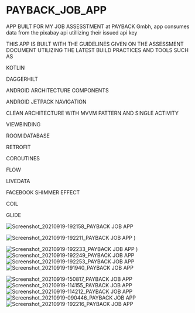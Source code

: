 # PAYBACK_JOB_APP
APP BUILT FOR MY JOB ASSESSTMENT at PAYBACK Gmbh, app consumes data from the pixabay api utillizing their issued api key

THIS APP IS BUILT WITH THE GUIDELINES GIVEN ON THE ASSESSMENT DOCUMENT UTILIZING THE LATEST BUILD PRACTICES AND TOOLS SUCH AS

KOTLIN

DAGGERHILT

ANDROID ARCHITECTURE COMPONENTS

ANDROID JETPACK NAVIGATION

CLEAN ARCHITECTURE WITH MVVM PATTERN AND SINGLE ACTIVITY

VIEWBINDING

ROOM DATABASE

RETROFIT

COROUTINES

FLOW

LIVEDATA

FACEBOOK SHIMMER EFFECT

COIL

GLIDE





![Screenshot_20210919-192158_PAYBACK JOB APP](https://user-images.githubusercontent.com/44091450/133938679-1dbaf613-7339-41b0-9534-4631ab91a0ea.jpg)

![Screenshot_20210919-192211_PAYBACK JOB APP](https://user-images.githubusercontent.com/44091450/133938645-95f323e2-204b-4b33-b0a4-be8613b0c45e.jpg)
)

![Screenshot_20210919-192233_PAYBACK JOB APP](https://user-images.githubusercontent.com/44091450/133938533-f3503638-0264-4e31-af52-91cf8f5fc923.jpg)
)
![Screenshot_20210919-192249_PAYBACK JOB APP](https://user-images.githubusercontent.com/44091450/133938537-f795af0e-4218-4160-87c3-116988d77d86.jpg)
![Screenshot_20210919-192253_PAYBACK JOB APP](https://user-images.githubusercontent.com/44091450/133938538-891770ab-ad7b-480f-9541-17305e0f26fe.jpg)
![Screenshot_20210919-191940_PAYBACK JOB APP](https://user-images.githubusercontent.com/44091450/133938541-76154dce-3e7f-4f91-8724-1a87382a645b.jpg)

![Screenshot_20210919-150817_PAYBACK JOB APP](https://user-images.githubusercontent.com/44091450/133938544-ab64c428-79ae-4b59-bfc4-c1cbf5b4c379.jpg)
![Screenshot_20210919-114155_PAYBACK JOB APP](https://user-images.githubusercontent.com/44091450/133938550-d9442256-5e7a-400a-8379-28dc81e85254.jpg)
![Screenshot_20210919-114212_PAYBACK JOB APP](https://user-images.githubusercontent.com/44091450/133938556-dad59192-2281-4e1d-835a-6c04aa682fad.jpg)
![Screenshot_20210919-090446_PAYBACK JOB APP](https://user-images.githubusercontent.com/44091450/133938558-89c1527e-2f19-451f-a5d2-a10d44762100.jpg)
![Screenshot_20210919-192216_PAYBACK JOB APP](https://user-images.githubusercontent.com/44091450/133938565-13cc30e9-9368-4066-afcc-2ae45d38abd2.jpg)



